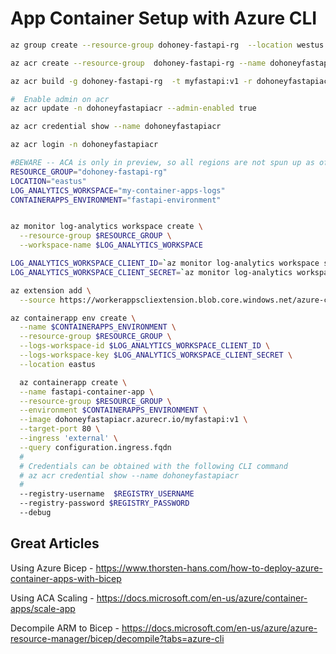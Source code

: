 # App Container Setup with Azure CLI

```sh
az group create --resource-group dohoney-fastapi-rg  --location westus

az acr create --resource-group  dohoney-fastapi-rg --name dohoneyfastapiacr --sku Standard --location westus   

az acr build -g dohoney-fastapi-rg  -t myfastapi:v1 -r dohoneyfastapiacr .

#  Enable admin on acr
az acr update -n dohoneyfastapiacr --admin-enabled true

az acr credential show --name dohoneyfastapiacr

az acr login -n dohoneyfastapiacr

#BEWARE -- ACA is only in preview, so all regions are not spun up as of yet.
RESOURCE_GROUP="dohoney-fastapi-rg"
LOCATION="eastus"
LOG_ANALYTICS_WORKSPACE="my-container-apps-logs"
CONTAINERAPPS_ENVIRONMENT="fastapi-environment"


az monitor log-analytics workspace create \
  --resource-group $RESOURCE_GROUP \
  --workspace-name $LOG_ANALYTICS_WORKSPACE

LOG_ANALYTICS_WORKSPACE_CLIENT_ID=`az monitor log-analytics workspace show --query customerId -g $RESOURCE_GROUP -n $LOG_ANALYTICS_WORKSPACE --out tsv`
LOG_ANALYTICS_WORKSPACE_CLIENT_SECRET=`az monitor log-analytics workspace get-shared-keys --query primarySharedKey -g $RESOURCE_GROUP -n $LOG_ANALYTICS_WORKSPACE --out tsv`

az extension add \
  --source https://workerappscliextension.blob.core.windows.net/azure-cli-extension/containerapp-0.2.0-py2.py3-none-any.whl

az containerapp env create \
  --name $CONTAINERAPPS_ENVIRONMENT \
  --resource-group $RESOURCE_GROUP \
  --logs-workspace-id $LOG_ANALYTICS_WORKSPACE_CLIENT_ID \
  --logs-workspace-key $LOG_ANALYTICS_WORKSPACE_CLIENT_SECRET \
  --location eastus

  az containerapp create \
  --name fastapi-container-app \
  --resource-group $RESOURCE_GROUP \
  --environment $CONTAINERAPPS_ENVIRONMENT \
  --image dohoneyfastapiacr.azurecr.io/myfastapi:v1 \
  --target-port 80 \
  --ingress 'external' \
  --query configuration.ingress.fqdn
  #
  # Credentials can be obtained with the following CLI command
  # az acr credential show --name dohoneyfastapiacr
  #
  --registry-username  $REGISTRY_USERNAME
  --registry-password $REGISTRY_PASSWORD
  --debug


```

## Great Articles 
 Using Azure Bicep - https://www.thorsten-hans.com/how-to-deploy-azure-container-apps-with-bicep
 
 Using ACA Scaling - https://docs.microsoft.com/en-us/azure/container-apps/scale-app
 
 Decompile ARM to Bicep - https://docs.microsoft.com/en-us/azure/azure-resource-manager/bicep/decompile?tabs=azure-cli
